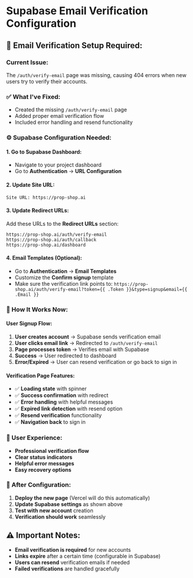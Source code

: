 # Supabase Email Verification Configuration

## **🔧 Email Verification Setup Required:**

### **Current Issue:**
The `/auth/verify-email` page was missing, causing 404 errors when new users try to verify their accounts.

### **✅ What I've Fixed:**
- Created the missing `/auth/verify-email` page
- Added proper email verification flow
- Included error handling and resend functionality

### **⚙️ Supabase Configuration Needed:**

#### **1. Go to Supabase Dashboard:**
- Navigate to your project dashboard
- Go to **Authentication** → **URL Configuration**

#### **2. Update Site URL:**
```
Site URL: https://prop-shop.ai
```

#### **3. Update Redirect URLs:**
Add these URLs to the **Redirect URLs** section:
```
https://prop-shop.ai/auth/verify-email
https://prop-shop.ai/auth/callback
https://prop-shop.ai/dashboard
```

#### **4. Email Templates (Optional):**
- Go to **Authentication** → **Email Templates**
- Customize the **Confirm signup** template
- Make sure the verification link points to: `https://prop-shop.ai/auth/verify-email?token={{ .Token }}&type=signup&email={{ .Email }}`

### **🎯 How It Works Now:**

#### **User Signup Flow:**
1. **User creates account** → Supabase sends verification email
2. **User clicks email link** → Redirected to `/auth/verify-email`
3. **Page processes token** → Verifies email with Supabase
4. **Success** → User redirected to dashboard
5. **Error/Expired** → User can resend verification or go back to sign in

#### **Verification Page Features:**
- ✅ **Loading state** with spinner
- ✅ **Success confirmation** with redirect
- ✅ **Error handling** with helpful messages
- ✅ **Expired link detection** with resend option
- ✅ **Resend verification** functionality
- ✅ **Navigation back** to sign in

### **📱 User Experience:**
- **Professional verification flow**
- **Clear status indicators**
- **Helpful error messages**
- **Easy recovery options**

### **🚀 After Configuration:**
1. **Deploy the new page** (Vercel will do this automatically)
2. **Update Supabase settings** as shown above
3. **Test with new account** creation
4. **Verification should work** seamlessly

## **⚠️ Important Notes:**
- **Email verification is required** for new accounts
- **Links expire** after a certain time (configurable in Supabase)
- **Users can resend** verification emails if needed
- **Failed verifications** are handled gracefully
